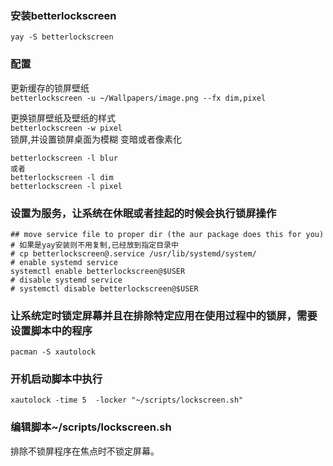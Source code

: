 ### 安装betterlockscreen  
```
yay -S betterlockscreen
```


### 配置 
更新缓存的锁屏壁纸  
`betterlockscreen -u ~/Wallpapers/image.png --fx dim,pixel
`   
  
更换锁屏壁纸及壁纸的样式  
`betterlockscreen -w pixel
`  
锁屏,并设置锁屏桌面为模糊 变暗或者像素化   
```
betterlockscreen -l blur 
或者
betterlockscreen -l dim
betterlockscreen -l pixel

```  

### 设置为服务，让系统在休眠或者挂起的时候会执行锁屏操作  
```
## move service file to proper dir (the aur package does this for you)
# 如果是yay安装则不用复制,已经放到指定目录中
# cp betterlockscreen@.service /usr/lib/systemd/system/
# enable systemd service
systemctl enable betterlockscreen@$USER
# disable systemd service
# systemctl disable betterlockscreen@$USER

```  

### 让系统定时锁定屏幕并且在排除特定应用在使用过程中的锁屏，需要设置脚本中的程序  
```
pacman -S xautolock
```  


### 开机启动脚本中执行  
```
xautolock -time 5  -locker "~/scripts/lockscreen.sh"
```


### 编辑脚本~/scripts/lockscreen.sh  
排除不锁屏程序在焦点时不锁定屏幕。

